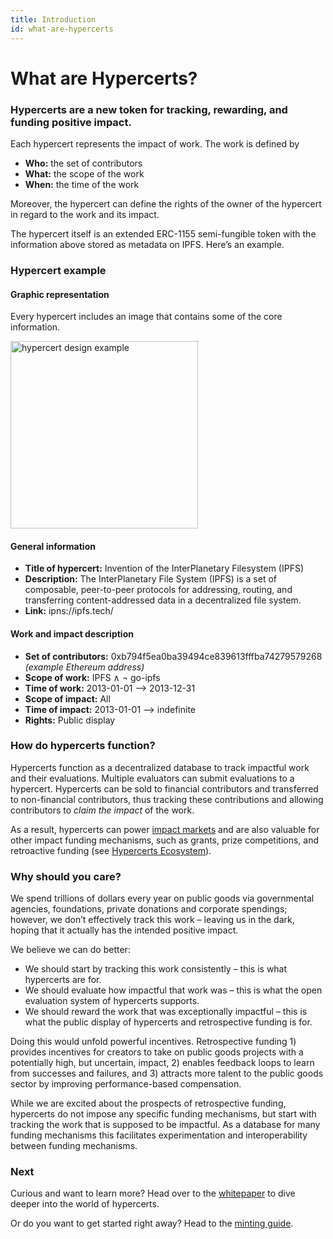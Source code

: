 ```yaml
---
title: Introduction
id: what-are-hypercerts
---
```


# What are Hypercerts?

### Hypercerts are a new token for tracking, rewarding, and funding positive impact.

Each hypercert represents the impact of work. The work is defined by

- **Who:** the set of contributors 
- **What:** the scope of the work
- **When:** the time of the work 

Moreover, the hypercert can define the rights of the owner of the hypercert in regard to the work and its impact.

The hypercert itself is an extended ERC-1155 semi-fungible token with the information above stored as metadata on IPFS. Here’s an example.

### Hypercert example

#### Graphic representation

Every hypercert includes an image that contains some of the core information.

<img src="/img/hypercert_example_IPFS.png" alt="hypercert design example" width="300"/>

#### General information

- **Title of hypercert:** Invention of the InterPlanetary Filesystem (IPFS)
- **Description:** The InterPlanetary File System (IPFS) is a set of composable, peer-to-peer protocols for addressing, routing, and transferring content-addressed data in a decentralized file system.
- **Link:** ipns://ipfs.tech/

#### Work and impact description

- **Set of contributors:** 0xb794f5ea0ba39494ce839613fffba74279579268 _(example Ethereum address)_
- **Scope of work:** IPFS ∧ ¬ go-ipfs
- **Time of work:** 2013-01-01 --> 2013-12-31
- **Scope of impact:** All
- **Time of impact:** 2013-01-01 --> indefinite
- **Rights:** Public display

### How do hypercerts function?
Hypercerts function as a decentralized database to track impactful work and their evaluations. Multiple evaluators can submit evaluations to a hypercert. Hypercerts can be sold to financial contributors and transferred to non-financial contributors, thus tracking these contributions and allowing contributors to *claim the impact* of the work.

As a result, hypercerts can power [impact markets](intro/impact-markets.md) and are also valuable for other impact funding mechanisms, such as grants, prize competitions, and retroactive funding (see [Hypercerts Ecosystem](intro/hypercerts-ecosystem.md)).

### Why should you care?

We spend trillions of dollars every year on public goods via governmental agencies, foundations, private donations and corporate spendings; however, we don’t effectively track this work – leaving us in the dark, hoping that it actually has the intended positive impact.

We believe we can do better:

- We should start by tracking this work consistently – this is what hypercerts are for.
- We should evaluate how impactful that work was – this is what the open evaluation system of hypercerts supports.
- We should reward the work that was exceptionally impactful – this is what the public display of hypercerts and retrospective funding is for.

Doing this would unfold powerful incentives. Retrospective funding 1) provides incentives for creators to take on public goods projects with a potentially high, but uncertain, impact, 2) enables feedback loops to learn from successes and failures, and 3) attracts more talent to the public goods sector by improving performance-based compensation.

While we are excited about the prospects of retrospective funding, hypercerts do not impose any specific funding mechanisms, but start with tracking the work that is supposed to be impactful. As a database for many funding mechanisms this facilitates experimentation and interoperability between funding mechanisms.

### Next

Curious and want to learn more? Head over to the [whitepaper](whitepaper/whitepaper-intro.md) to dive deeper into the world of hypercerts.

Or do you want to get started right away? Head to the [minting guide](guide/start.md).